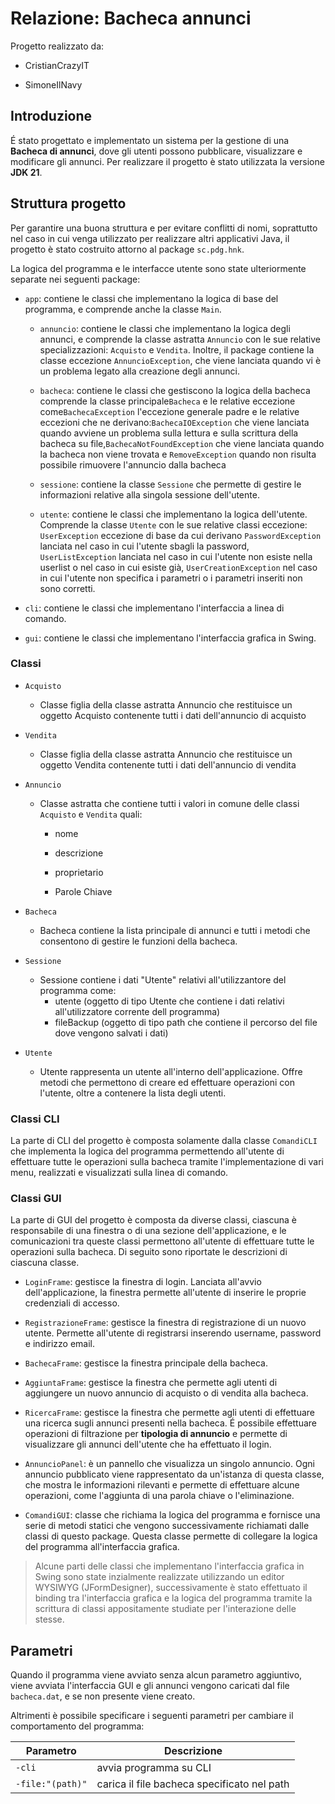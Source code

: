 # Relazione: Bacheca annunci

Progetto realizzato da:

- CristianCrazyIT

- SimoneIlNavy

## Introduzione

É stato progettato e implementato un sistema per la gestione di una **Bacheca di annunci**, dove gli utenti possono pubblicare, visualizzare e modificare gli annunci. Per realizzare il progetto è stato utilizzata la versione **JDK 21**.

## Struttura progetto

Per garantire una buona struttura e per evitare conflitti di nomi, soprattutto  nel caso in cui venga utilizzato per realizzare altri applicativi Java, il progetto è stato costruito attorno al package `sc.pdg.hnk`.

La logica del programma e le interfacce utente sono state ulteriormente separate nei seguenti package:

- `app`: contiene le classi che implementano la logica di base del programma, e comprende anche la classe `Main`.

    - `annuncio`: contiene le classi che implementano la logica degli annunci, e comprende la classe astratta `Annuncio` con le sue relative specializzazioni: `Acquisto` e `Vendita`. Inoltre, il package contiene la classe eccezione `AnnuncioException`, che viene lanciata quando vi è un problema legato alla creazione degli annunci.

    - `bacheca`: contiene le classi che gestiscono la logica della bacheca comprende la classe principale`Bacheca` e le relative eccezione come`BachecaException` l'eccezione generale padre e le relative eccezioni che ne derivano:`BachecaIOException` che viene lanciata quando avviene un problema sulla lettura e sulla scrittura della bacheca su file,`BachecaNotFoundException` che viene lanciata quando la bacheca non viene trovata e `RemoveException` quando non risulta possibile rimuovere l'annuncio dalla bacheca
    
    - `sessione`: contiene la classe `Sessione` che permette di gestire le informazioni relative alla singola sessione dell'utente.

    - `utente`: contiene le classi che implementano la logica dell'utente. Comprende la classe `Utente` con le sue relative classi eccezione: `UserException` eccezione di base da cui derivano `PasswordException` lanciata nel caso in cui l'utente sbagli la password, `UserListException` lanciata nel caso in cui l'utente non esiste nella userlist o nel caso in cui esiste già, `UserCreationException` nel caso in cui l'utente non specifica i parametri o i parametri inseriti non sono corretti. 

- `cli`: contiene le classi che implementano l'interfaccia a linea di comando.

- `gui`: contiene le classi che implementano l'interfaccia grafica in Swing.

### Classi

 - `Acquisto`
    - Classe figlia della classe astratta Annuncio che restituisce un oggetto Acquisto contenente tutti i dati dell'annuncio di acquisto

- `Vendita`
    - Classe figlia della classe astratta Annuncio che restituisce un oggetto Vendita contenente tutti i dati dell'annuncio di vendita

- `Annuncio`
    
    - Classe astratta che contiene tutti i valori in comune delle classi `Acquisto` e `Vendita` quali:

        - nome 
    
        - descrizione
    
        - proprietario 
    
        - Parole Chiave
    
- `Bacheca`
    
    - Bacheca contiene la lista principale di annunci e tutti i metodi che consentono di gestire le funzioni della bacheca.

- `Sessione`
    
    - Sessione contiene i dati "Utente" relativi all'utilizzantore del programma come:
        - utente (oggetto di tipo Utente che contiene i dati relativi all'utilizzatore corrente dell programma)
        - fileBackup (oggetto di tipo path che contiene il percorso del file dove vengono salvati i dati)

- `Utente`

    - Utente rappresenta un utente all'interno dell'applicazione. Offre metodi che permettono di creare ed effettuare operazioni con l'utente, oltre a contenere la lista degli utenti.


### Classi CLI

La parte di CLI del progetto è composta solamente dalla classe `ComandiCLI` che 
implementa la logica del programma permettendo all'utente di effettuare tutte le operazioni sulla bacheca tramite l'implementazione di vari menu, realizzati e visualizzati sulla linea di comando.

### Classi GUI

La parte di GUI del progetto è composta da diverse classi, ciascuna è responsabile di una finestra o di una sezione dell'applicazione, e le comunicazioni tra queste classi permettono all'utente di effettuare tutte le operazioni sulla bacheca. Di seguito sono riportate le descrizioni di ciascuna classe.

- `LoginFrame`: gestisce la finestra di login. Lanciata all'avvio dell'applicazione, la finestra permette all'utente di inserire le proprie credenziali di accesso.

- `RegistrazioneFrame`: gestisce la finestra di registrazione di un nuovo utente. Permette all'utente di registrarsi inserendo username, password e indirizzo email.

- `BachecaFrame`: gestisce la finestra principale della bacheca.

- `AggiuntaFrame`: gestisce la finestra che permette agli utenti di aggiungere un nuovo annuncio di acquisto o di vendita alla bacheca.

- `RicercaFrame`: gestisce la finestra che permette agli utenti di effettuare una ricerca sugli annunci presenti nella bacheca. É possibile effettuare operazioni di filtrazione per **tipologia di annuncio** e permette di visualizzare gli annunci dell'utente che ha effettuato il login. 

- `AnnuncioPanel`: è un pannello che visualizza un singolo annuncio. Ogni annuncio pubblicato viene rappresentato da un'istanza di questa classe, che mostra le informazioni rilevanti e permette di effettuare alcune operazioni, come l'aggiunta di una parola chiave o l'eliminazione.

- `ComandiGUI`: classe che richiama la logica del programma e fornisce una serie di metodi statici che vengono successivamente richiamati dalle classi di questo package. Questa classe permette di collegare la logica del programma all'interfaccia grafica.  

> Alcune parti delle classi che implementano l'interfaccia grafica in Swing sono state inzialmente realizzate utilizzando un editor WYSIWYG (JFormDesigner), successivamente è stato effettuato il binding tra l'interfaccia grafica e la logica del programma tramite la scrittura di classi appositamente studiate per l'interazione delle stesse.

## Parametri

Quando il programma viene avviato senza alcun parametro aggiuntivo, viene avviata l'interfaccia GUI e gli annunci vengono caricati dal file `bacheca.dat`, e se non presente viene creato.

Altrimenti è possibile specificare i seguenti parametri per cambiare il comportamento del programma:

|   Parametro     | Descrizione                                     |
|-----------------|-------------------------------------------------|
| `-cli`          | avvia programma su CLI                          |
| `-file:"(path)"`| carica il file bacheca specificato nel path     |